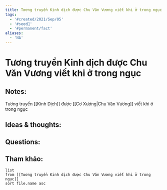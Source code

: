 ```yaml
---
title: Tương truyền Kinh dịch được Chu Văn Vương viết khi ở trong ngục
tags:
  - '#created/2021/Sep/05'
  - '#seed🥜'
  - '#permanent/fact'
aliases:
  - 'NA'
---
```

# Tương truyền Kinh dịch được Chu Văn Vương viết khi ở trong ngục

## Notes:
Tương truyền [[Kinh Dịch]] được [[Cơ Xương|Chu Văn Vương]] viết khi ở trong ngục

## Ideas & thoughts:

## Questions:


## Tham khảo:
```dataview
list
from [[Tương truyền Kinh dịch được Chu Văn Vương viết khi ở trong ngục]]
sort file.name asc
```